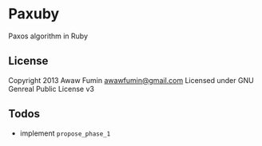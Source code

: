 # Paxuby
Paxos algorithm in Ruby

## License
Copyright 2013 Awaw Fumin awawfumin@gmail.com
Licensed under GNU Genreal Public License v3

## Todos
* implement `propose_phase_1`
